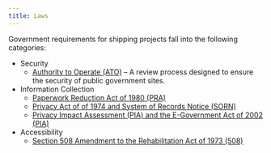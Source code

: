 ```yaml
---
title: Laws
---
```


Government requirements for shipping projects fall into the following categories:

* Security
    * [Authority to Operate (ATO)](../ato/) – A review process designed to ensure the security of public government sites.
* Information Collection
    * [Paperwork Reduction Act of 1980 (PRA)](pra/)
    * [Privacy Act of of 1974 and System of Records Notice (SORN)](sorn/)
    * [Privacy Impact Assessment (PIA) and the E-Government Act of 2002 (PIA)](pia/)
* Accessibility
    * [Section 508 Amendment to the Rehabilitation Act of 1973 (508)](508/)
